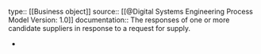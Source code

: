 type:: [[Business object]]
source:: [[@Digital Systems Engineering Process Model Version: 1.0]]
documentation:: The responses of one or more candidate suppliers in response to a request for supply.

-
